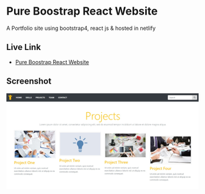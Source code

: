 # Pure Boostrap React Website

A Portfolio site using bootstrap4, react js & hosted in netlify

## Live Link

* [Pure Boostrap React Website](https://pureboostrap.netlify.com/)


## Screenshot


![Screenshot](./Screenshot1.jpg)
